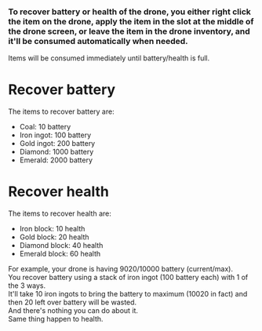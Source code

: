 ### To recover battery or health of the drone, you either right click the item on the drone, apply the item in the slot at the middle of the drone screen, or leave the item in the drone inventory, and it'll be consumed automatically when needed.

Items will be consumed immediately until battery/health is full.

# Recover battery
The items to recover battery are:
* Coal: 10 battery
* Iron ingot: 100 battery
* Gold ingot: 200 battery
* Diamond: 1000 battery
* Emerald: 2000 battery


# Recover health
The items to recover health are:
* Iron block: 10 health
* Gold block: 20 health
* Diamond block: 40 health
* Emerald block: 60 health

For example, your drone is having 9020/10000 battery (current/max).  
You recover battery using a stack of iron ingot (100 battery each) with 1 of the 3 ways.  
It'll take 10 iron ingots to bring the battery to maximum (10020 in fact) and then 20 left over battery will be wasted.  
And there's nothing you can do about it.  
Same thing happen to health.  